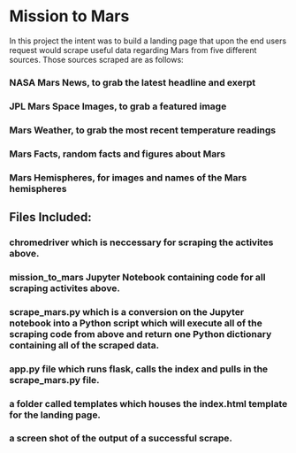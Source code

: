 # Mission to Mars

In this project the intent was to build a landing page that upon the end users request would scrape useful data regarding Mars from five different sources. Those sources scraped are as follows:

### NASA Mars News, to grab the latest headline and exerpt
### JPL Mars Space Images, to grab a featured image
### Mars Weather, to grab the most recent temperature readings
### Mars Facts, random facts and figures about Mars
### Mars Hemispheres, for images and names of the Mars hemispheres

## Files Included:
### chromedriver which is neccessary for scraping the activites above.
### mission_to_mars Jupyter Notebook containing code for all scraping activites above. 
### scrape_mars.py which is a conversion on the Jupyter notebook into a Python script which will execute all of the scraping code from above and return one Python dictionary containing all of the scraped data.
### app.py file which runs flask, calls the index and pulls in the scrape_mars.py file.
### a folder called templates which houses the index.html template for the landing page. 
### a screen shot of the output of a successful scrape.